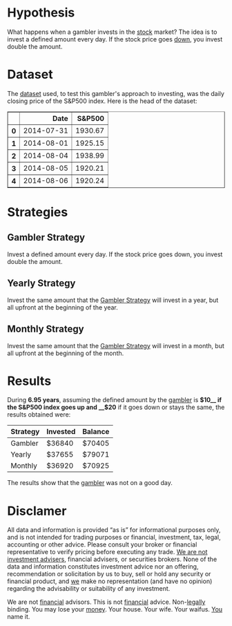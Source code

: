 # Hypothesis

What happens when a gambler invests in the [stock](https://www.google.com/finance/quote/GME:NYSE?sa=X&ved=2ahUKEwic06fxuZ-IAxWUhP0HHQlpJRkQ3ecFegQIQhAh) market? The idea is to invest a defined amount every day. If the stock price goes [down](https://www.google.com/finance/quote/NOKIA:HEL?sa=X&ved=2ahUKEwj4raqqu5-IAxX_Q6QEHewIJqUQ3ecFegQIRRAh&window=MAX), you invest double the amount.

# Dataset
The [dataset](https://www.kaggle.com/datasets/andrewmvd/sp-500-stocks?resource=download&select=sp500_index.csv#) used, to test this gambler's approach to investing, was the daily closing price of the S&P500 index.
Here is the head of the dataset:

<table border="1" class="data frame">
  <thead>
    <tr style="text-align: right;">
      <th></th>
      <th>Date</th>
      <th>S&amp;P500</th>
    </tr>
  </thead>
  <tbody>
    <tr>
      <th>0</th>
      <td>2014-07-31</td>
      <td>1930.67</td>
    </tr>
    <tr>
      <th>1</th>
      <td>2014-08-01</td>
      <td>1925.15</td>
    </tr>
    <tr>
      <th>2</th>
      <td>2014-08-04</td>
      <td>1938.99</td>
    </tr>
    <tr>
      <th>3</th>
      <td>2014-08-05</td>
      <td>1920.21</td>
    </tr>
    <tr>
      <th>4</th>
      <td>2014-08-06</td>
      <td>1920.24</td>
    </tr>
  </tbody>
</table>

# Strategies
## Gambler Strategy
Invest a defined amount every day. If the stock price goes down, you invest double the amount.

## Yearly Strategy
Invest the same amount that the [Gambler Strategy](#gambler-strategy) will invest in a year, but all upfront at the beginning of the year.
    
## Monthly Strategy
Invest the same amount that the [Gambler Strategy](#gambler-strategy) will invest in a month, but all upfront at the beginning of the month.

# Results

During __6.95 years__, assuming the defined amount by the [gambler](https://danielvcorreia.com/nsfw) is __$10__ if the S&P500 index goes up and __$20__ if it goes down or stays the same, the results obtained were:

| Strategy | Invested | Balance |
| ----------- | ----------- | ----------- |
| Gambler | $36840 | $70405 |
| Yearly | $37655 | $79071 |
| Monthly | $36920 | $70925 |

The results show that the [gambler](https://danielvcorreia.com/+18) was not on a good day.

# Disclamer
All data and information is provided “as is” for informational purposes only, and is not intended for trading purposes or financial, investment, tax, legal, accounting or other advice. Please consult your broker or financial representative to verify pricing before executing any trade. [We are not investment advisers](https://www.youtube.com/watch?v=aAEAf60_iX8), financial advisers, or securities brokers. None of the data and information constitutes investment advice nor an offering, recommendation or solicitation by us to buy, sell or hold any security or financial product, and [we](https://www.youtube.com/watch?v=dwjPIVhCO2U) make no representation (and have no opinion) regarding the advisability or suitability of any investment.

We are not [financial](https://www.youtube.com/watch?v=Bgqk6t9Be1Q) advisors. This is not [financial](https://www.youtube.com/watch?v=Bgqk6t9Be1Q) advice. Non-[legally](https://www.youtube.com/watch?v=Bgqk6t9Be1Q) binding. You may lose your [money](https://www.youtube.com/watch?v=Bgqk6t9Be1Q). Your house. Your wife. Your waifus. [You](https://www.youtube.com/watch?v=Bgqk6t9Be1Q) name it.

